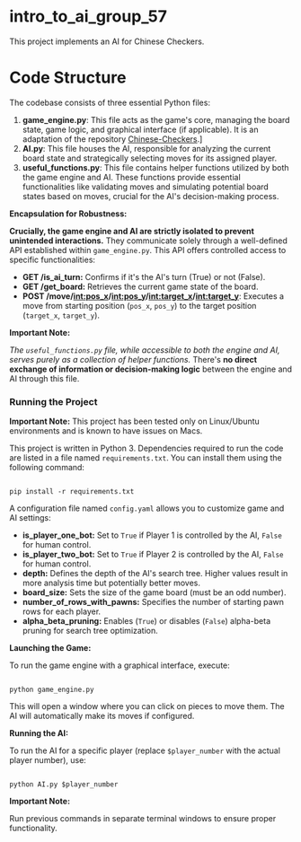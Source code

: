 # intro_to_ai_group_57

This project implements an AI for Chinese Checkers.

# Code Structure

The codebase consists of three essential Python files:

1. **game_engine.py**: This file acts as the game's core, managing the board state, game logic, and graphical interface (if applicable). It is an adaptation of the repository [Chinese-Checkers](https://github.com/nourelhouda-taroudi/Chinese-checkers).]
2. **AI.py**: This file houses the AI, responsible for analyzing the current board state and strategically selecting moves for its assigned player.
3. **useful_functions.py**: This file contains helper functions utilized by both the game engine and AI. These functions provide essential functionalities like validating moves and simulating potential board states based on moves, crucial for the AI's decision-making process.

**Encapsulation for Robustness:**

**Crucially, the game engine and AI are strictly isolated to prevent unintended interactions.** They communicate solely through a well-defined API established within `game_engine.py`. This API offers controlled access to specific functionalities:

- **GET /is_ai_turn:** Confirms if it's the AI's turn (True) or not (False).
- **GET /get_board:** Retrieves the current game state of the board.
- **POST /move/<int:pos_x>/<int:pos_y>/<int:target_x>/<int:target_y>**: Executes a move from starting position (`pos_x`, `pos_y`) to the target position (`target_x`, `target_y`).

**Important Note:**

_The `useful_functions.py` file, while accessible to both the engine and AI, serves purely as a collection of helper functions._ There's **no direct exchange of information or decision-making logic** between the engine and AI through this file.

### Running the Project

**Important Note:** This project has been tested only on Linux/Ubuntu environments and is known to have issues on Macs.

This project is written in Python 3. Dependencies required to run the code are listed in a file named `requirements.txt`. You can install them using the following command:

```

pip install -r requirements.txt

```

A configuration file named `config.yaml` allows you to customize game and AI settings:

- **is_player_one_bot:** Set to `True` if Player 1 is controlled by the AI, `False` for human control.
- **is_player_two_bot:** Set to `True` if Player 2 is controlled by the AI, `False` for human control.
- **depth:** Defines the depth of the AI's search tree. Higher values result in more analysis time but potentially better moves.
- **board_size:** Sets the size of the game board (must be an odd number).
- **number_of_rows_with_pawns:** Specifies the number of starting pawn rows for each player.
- **alpha_beta_pruning:** Enables (`True`) or disables (`False`) alpha-beta pruning for search tree optimization.

**Launching the Game:**

To run the game engine with a graphical interface, execute:

```

python game_engine.py

```

This will open a window where you can click on pieces to move them. The AI will automatically make its moves if configured.

**Running the AI:**

To run the AI for a specific player (replace `$player_number` with the actual player number), use:

```

python AI.py $player_number

```

**Important Note:**

Run previous commands in separate terminal windows to ensure proper functionality.

